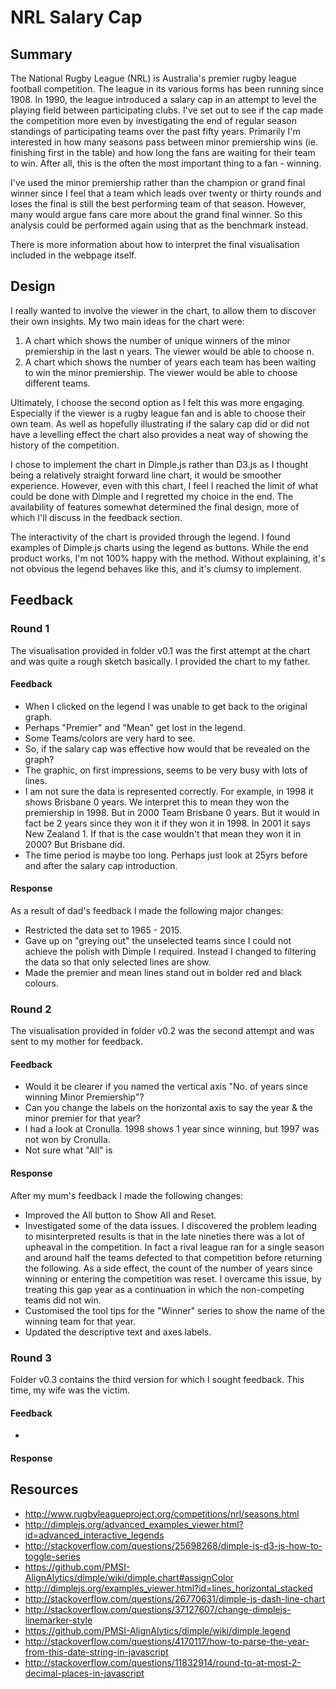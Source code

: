 # NRL Salary Cap

## Summary
The National Rugby League (NRL) is Australia's premier rugby league football competition. The league in its various forms has been running since 1908. In 1990, the league introduced a salary cap in an attempt to level the playing field between participating clubs. I've set out to see if the cap made the competition more even by investigating the end of regular season standings of participating teams over the past fifty years. Primarily I'm interested in how many seasons pass between minor premiership wins (ie. finishing first in the table) and how long the fans are waiting for their team to win.  After all, this is the often the most important thing to a fan - winning.

I've used the minor premiership rather than the champion or grand final winner since I feel that a team which leads over twenty or thirty rounds and loses the final is still the best performing team of that season. However, many would argue fans care more about the grand final winner. So this analysis could be performed again using that as the benchmark instead.

There is more information about how to interpret the final visualisation included in the webpage itself.

## Design
I really wanted to involve the viewer in the chart, to allow them to discover their own insights.  My two main ideas for the chart were:

1. A chart which shows the number of unique winners of the minor premiership in the last n years. The viewer would be able to choose n.
2. A chart which shows the number of years each team has been waiting to win the minor premiership. The viewer would be able to choose different teams.

Ultimately, I choose the second option as I felt this was more engaging. Especially if the viewer is a rugby league fan and is able to choose their own team.  As well as hopefully illustrating if the salary cap did or did not have a levelling effect the chart also provides a neat way of showing the history of the competition.

I chose to implement the chart in Dimple.js rather than D3.js as I thought being a relatively straight forward line chart, it would be smoother experience.  However, even with this chart, I feel I reached the limit of what could be done with Dimple and I regretted my choice in the end.  The availability of features somewhat determined the final design, more of which I'll discuss in the feedback section.

The interactivity of the chart is provided through the legend. I found examples of Dimple.js charts using the legend as buttons. While the end product works, I'm not 100% happy with the method. Without explaining, it's not obvious the legend behaves like this, and it's clumsy to implement.

## Feedback
### Round 1
The visualisation provided in folder v0.1 was the first attempt at the chart and was quite a rough sketch basically. I provided the chart to my father.

#### Feedback
* When I clicked on the legend I was unable to get back to the original graph.
* Perhaps "Premier" and "Mean" get lost in the legend.
* Some Teams/colors are very hard to see.
* So, if the salary cap was effective how would that be revealed on the graph?
* The graphic, on first impressions, seems to be very busy with lots of lines.
* I am not sure the data is represented correctly. For example, in 1998 it shows Brisbane 0 years.  We interpret this to mean they won the premiership in 1998.
But in 2000 Team Brisbane 0 years. But it would in fact be 2 years since they won it if they won it in 1998.
In 2001 it says New Zealand 1. If that is the case wouldn't that mean they won it in 2000?  But Brisbane did.
* The time period is maybe too long. Perhaps just look at 25yrs before and after the salary cap introduction.

#### Response
As a result of dad's feedback I made the following major changes:
* Restricted the data set to 1965 - 2015.
* Gave up on "greying out" the unselected teams since I could not achieve the polish with Dimple I required. Instead I changed to filtering the data so that only selected lines are show.
* Made the premier and mean lines stand out in bolder red and black colours.

### Round 2
The visualisation provided in folder v0.2 was the second attempt and was sent to my mother for feedback.

#### Feedback
* Would it be clearer if you named the vertical axis "No. of years since winning Minor Premiership"?
* Can you change the labels on the horizontal axis to say the year & the minor premier for that year?
* I had a look at Cronulla. 1998 shows 1 year since winning, but 1997 was not won by Cronulla.
* Not sure what "All" is

#### Response
After my mum's feedback I made the following changes:
* Improved the All button to Show All and Reset.
* Investigated some of the data issues. I discovered the problem leading to misinterpreted results is that in the late nineties there was a lot of upheaval in the competition. In fact a rival league ran for a single season and around half the teams defected to that competition before returning the following. As a side effect, the count of the number of years since winning or entering the competition was reset. I overcame this issue, by treating this gap year as a continuation in which the non-competing teams did not win.
* Customised the tool tips for the "Winner" series to show the name of the winning team for that year.
* Updated the descriptive text and axes labels.

### Round 3
Folder v0.3 contains the third version for which I sought feedback. This time, my wife was the victim.

#### Feedback
*

#### Response

## Resources
* http://www.rugbyleagueproject.org/competitions/nrl/seasons.html
* http://dimplejs.org/advanced_examples_viewer.html?id=advanced_interactive_legends
* http://stackoverflow.com/questions/25698268/dimple-js-d3-js-how-to-toggle-series
* https://github.com/PMSI-AlignAlytics/dimple/wiki/dimple.chart#assignColor
* http://dimplejs.org/examples_viewer.html?id=lines_horizontal_stacked
* http://stackoverflow.com/questions/26770631/dimple-js-dash-line-chart
* http://stackoverflow.com/questions/37127607/change-dimplejs-linemarker-style
* https://github.com/PMSI-AlignAlytics/dimple/wiki/dimple.legend
* http://stackoverflow.com/questions/4170117/how-to-parse-the-year-from-this-date-string-in-javascript
* http://stackoverflow.com/questions/11832914/round-to-at-most-2-decimal-places-in-javascript
